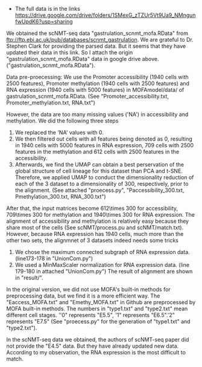+ The full data is in the links https://drive.google.com/drive/folders/1SMexG_zTZUr5Vt9Ua9_NMngunfwUpdK6?usp=sharing

We obtained the scNMT-seq data "gastrulation_scnmt_mofa.RData" from ftp://ftp.ebi.ac.uk/pub/databases/scnmt_gastrulation. We are grateful to Dr. Stephen Clark for providing the parsed data. But it seems that they have updated their data in this link. So I attach the origin  "gastrulation_scnmt_mofa.RData"  data in google drive above. ("gastrulation_scnmt_mofa.RData"). 

Data pre-proecessing: We use the Promoter accessibility (1940 cells with 2500 features), Promoter methylation (1940 cells with 2500 features) and RNA expression (1940 cells with 5000 features) in MOFAmodel/data/ of gastrulation_scnmt_mofa.RData. (See "Promoter_accessibility.txt, Promoter_methylation.txt, RNA.txt")

However, the data are too many missing values  ('NA')  in accessibility and methylation.  We did the following three steps 
1) We replaced the 'NA' values with 0.   
2) We then filtered out cells with all features being denoted as 0, resulting in 1940 cells with 5000 features in RNA expression, 709 cells with 2500 features in the methylation and 612 cells with 2500 features in the accessibility. 
3) Afterwards, we find the UMAP can obtain a best perservation of the global structure of cell lineage for this dataset than PCA and t-SNE. Therefore, we applied UMAP to conduct the dimensionality reduction of each of the 3 dataset to a dimensionality of 300, respectively, prior to the alignment. 
(See attached  "proecess.py",  "Paccessibility_300.txt, Pmethylation_300.txt, RNA_300.txt")

After that, the input matrices become 612\times 300 for accessibility, 709\times 300 for methylation and 1940\times 300 for RNA expression. The alignment of accessibility and methylation is relatively easy because they share most of the cells (See scNMT/process.pu and scNMT/match.txt). However, because RNA expression has 1940 cells, much more than the other two sets,  the alignmnet of 3 datasets indeed needs some tricks
1) We chose the maximum connected subgraph of RNA expression data. (line173-178 in "UnionCom.py")
2) We used a MinMaxScaler normalization for RNA expression data. (line 179-180 in attached "UnionCom.py")
The result of alignment are shown in "result/". 

In the original version, we did not use MOFA's built-in methods for preprocessing data, but we find it is a more efficient way. The "Eaccess_MOFA.txt" and "Emethy_MOFA.txt" in Github are preprocessed by MOFA built-in methods.  The numbers in "type1.txt" and "type2.txt" mean different cell stages. ''0" represents "E5.5", '1" represents "E6.5".'2" represents "E7.5" (See "proecess.py" for the generation of "type1.txt" and "type2.txt").

In the scNMT-seq data we obtained, the authors of scNMT-seq paper did not provide the "E4.5" data. But they have already updated new data. According to my observation, the RNA expression is the most difficult to match.
